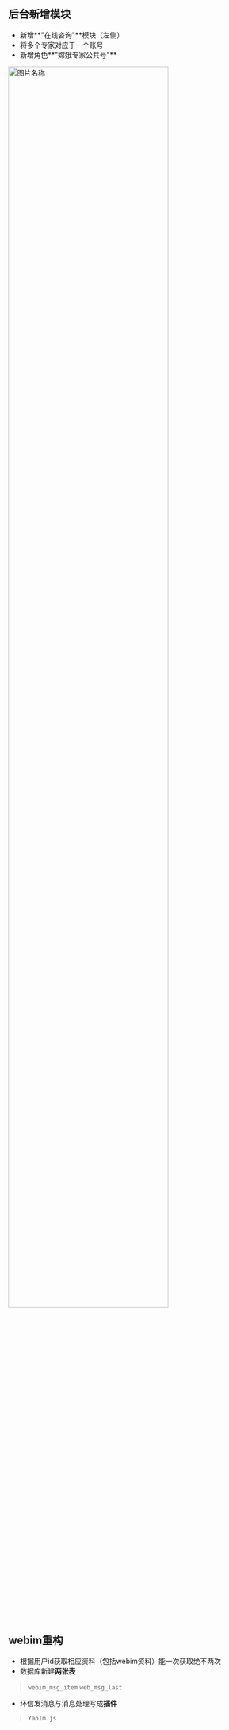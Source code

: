 ## 后台新增模块
* 新增**"在线咨询"**模块（左侧）
* 将多个专家对应于一个账号
* 新增角色**"嫦娥专家公共号"**

<!-- ![space](http://119.29.141.240/group1/M00/00/00/Cmh6v1lh9RiASYreABFdL646mtk324.jpg) -->
<img src="http://119.29.141.240/group1/M00/00/00/Cmh6v1lh9RiASYreABFdL646mtk324.jpg" width = "80%" alt="图片名称" align=center />

<!--more-->

## webim重构
* 根据用户id获取相应资料（包括webim资料）能一次获取绝不两次
* 数据库新建**两张表**

> `webim_msg_item` `web_msg_last`
* 环信发消息与消息处理写成**插件**
> `YaoIm.js`
